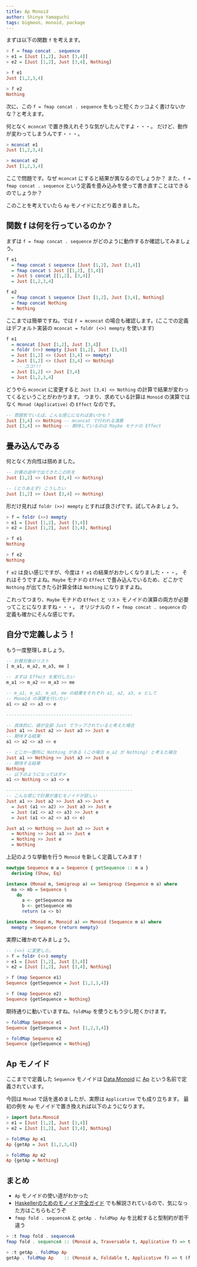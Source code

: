 ```yaml
---
title: Ap Monoid
author: Shinya Yamaguchi
tags: bigmoon, monoid, package
---
```


まずは以下の関数 `f` を考えます。

```haskell
> f = fmap concat . sequence
> e1 = [Just [1,2], Just [3,4]]
> e2 = [Just [1,2], Just [3,4], Nothing]

> f e1
Just [1,2,3,4]

> f e2
Nothing
```

次に、この `f = fmap concat . sequence` をもっと短くカッコよく書けないかな？と考えます。

何となく `mconcat` で置き換えれそうな気がしたんですよ・・・。
だけど、動作が変わってしまうんです・・・。

```haskell
> mconcat e1
Just [1,2,3,4]

> mconcat e2
Just [1,2,3,4]
```

ここで問題です。なぜ `mconcat` にすると結果が異なるのでしょうか？
また、`f = fmap concat . sequence` という定義を畳み込みを使って書き直すことはできるのでしょうか？

このことを考えていたら `Ap` モノイドにたどり着きました。

<!--more-->

## 関数 f は何を行っているのか？

まずは `f = fmap concat . sequence` がどのように動作するか確認してみましょう。

```hs
f e1
  = fmap concat $ sequence [Just [1,2], Just [3,4]]
  = fmap concat $ Just [[1,2], [3,4]]
  = Just $ concat [[1,2], [3,4]]
  = Just [1,2,3,4]

f e2
  = fmap concat $ sequence [Just [1,2], Just [3,4], Nothing]
  = fmap concat Nothing
  = Nothing
```

ここまでは簡単ですね。では `f = mconcat` の場合も確認します。(ここでの定義はデフォルト実装の `mconcat = foldr (<>) mempty` を使います)

```hs
f e1
  = mconcat [Just [1,2], Just [3,4]]
  = foldr (<>) mempty [Just [1,2], Just [3,4]]
  = Just [1,2] <> (Just [3,4] <> mempty)
  = Just [1,2] <> (Just [3,4] <> Nothing)
    -- ココ!!!
  = Just [1,2] <> Just [3,4]
  = Just [1,2,3,4]
```

どうやら `mconcat` に変更すると `Just [3,4] <> Nothing` の計算で結果が変わってくるということがわかります。
つまり、求めている計算は `Monoid` の演算ではなく `Monad (Applicative)` の `Effect` なのです。

```haskell
-- 雰囲気でいえば、こんな感じになれば良いかも？
Just [3,4] <> Nothing -- mconcat で行われる演算
Just [3,4] >> Nothing -- 期待しているのは Maybe モナドの Effect
```

## 畳み込んでみる

何となく方向性は掴めました。

```hs
-- 計算の途中で出てきたこの形を
Just [1,2] <> (Just [3,4] <> Nothing)

-- (とりあえず) こうしたい
Just [1,2] >> (Just [3,4] >> Nothing)
```

形だけ見れば `foldr (>>) mempty` とすれば良さげです。試してみましょう。

```hs
> f = foldr (>>) mempty
> e1 = [Just [1,2], Just [3,4]]
> e2 = [Just [1,2], Just [3,4], Nothing]

> f e1
Nothing

> f e2
Nothing
```

`f e2` は良い感じですが、今度は `f e1` の結果がおかしくなりました・・・。
それはそうですよね。`Maybe` モナドの `Effect` で畳み込んでいるため、どこかで `Nothing` が出てきたら計算全体は `Nothing` になりますよね。

これってつまり、`Maybe` モナドの `Effect` と `リスト` モノイドの演算の両方が必要ってことになりますね・・・。
オリジナルの `f = fmap concat . sequence` の定義も確かにそんな感じです。

## 自分で定義しよう！

もう一度整理しましょう。

```hs
-- 計算対象のリスト
[ m_a1, m_a2, m_a3, me ]

-- まずは Effect を実行したい
m_a1 >> m_a2 >> m_a3 >> me

-- m_a1, m_a2, m_a3, me の結果をそれぞれ a1, a2, a3, e として
-- Monoid の演算を行いたい
a1 <> a2 <> a3 <> e

------------------------------------------------

-- 具体的に、値が全部 Just でラップされていると考えた場合
Just a1 >> Just a2 >> Just a3 >> Just e
-- 期待する結果
a1 <> a2 <> a3 <> e

-- どこか一箇所に Nothing がある (この場合 m_a2 が Nothing) と考えた場合
Just a1 >> Nothing >> Just a3 >> Just e
-- 期待する結果
Nothing
-- 以下のようになってはダメ
a1 <> Nothing <> a3 <> e

------------------------------------------------
-- こんな感じで計算が進むモノイドが欲しい
Just a1 >> Just a2 >> Just a3 >> Just e
  = Just (a1 <> a2) >> Just a3 >> Just e
  = Just (a1 <> a2 <> a3) >> Just e
  = Just (a1 <> a2 <> a3 <> e)

Just a1 >> Nothing >> Just a3 >> Just e
  = Nothing >> Just a3 >> Just e
  = Nothing >> Just e
  = Nothing
```

上記のような挙動を行う `Monoid` を新しく定義してみます！

```hs
newtype Sequence m a = Sequence { getSequence :: m a }
  deriving (Show, Eq)

instance (Monad m, Semigroup a) => Semigroup (Sequence m a) where
  ma <> mb = Sequence $
    do
      a <- getSequence ma
      b <- getSequence mb
      return (a <> b)

instance (Monad m, Monoid a) => Monoid (Sequence m a) where
  mempty = Sequence (return mempty)
```

実際に確かめてみましょう。

```hs
-- (<>) に変更した。
> f = foldr (<>) mempty
> e1 = [Just [1,2], Just [3,4]]
> e2 = [Just [1,2], Just [3,4], Nothing]

> f (map Sequence e1)
Sequence {getSequence = Just [1,2,3,4]}

> f (map Sequence e2)
Sequence {getSequence = Nothing}
```

期待通りに動いていますね。`foldMap` を使うともう少し短くかけます。

```hs
> foldMap Sequence e1
Sequence {getSequence = Just [1,2,3,4]}

> foldMap Sequence e2
Sequence {getSequence = Nothing}
```

## Ap モノイド

ここまでで定義した `Sequence` モノイドは [Data.Monoid](https://hackage.haskell.org/package/base-4.12.0.0/docs/Data-Monoid.html) に [Ap](https://hackage.haskell.org/package/base-4.12.0.0/docs/Data-Monoid.html#t:Ap) という名前で定義されています。

今回は `Monad` で話を進めましたが、実際は `Applicative` でも成り立ちます。
最初の例を `Ap` モノイドで置き換えれば以下のようになります。

```haskell
> import Data.Monoid
> e1 = [Just [1,2], Just [3,4]]
> e2 = [Just [1,2], Just [3,4], Nothing]

> foldMap Ap e1
Ap {getAp = Just [1,2,3,4]}

> foldMap Ap e2
Ap {getAp = Nothing}
```

## まとめ

- `Ap` モノイドの使い道がわかった
- [Haskellerのためのモノイド完全ガイド](https://blog.miz-ar.info/2019/02/monoid-for-haskellers/) でも解説されているので、気になった方はこちらもどうぞ
- `fmap fold . sequenceA` と `getAp . foldMap Ap` を比較すると型制約が若干違う

```hs
> :t fmap fold . sequenceA
fmap fold . sequenceA :: (Monoid a, Traversable t, Applicative f) => t (f a) -> f a

> :t getAp . foldMap Ap
getAp . foldMap Ap    :: (Monoid a, Foldable t, Applicative f) => t (f a) -> f a
```
